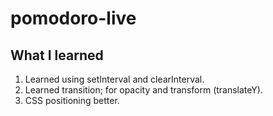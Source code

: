 # pomodoro-live

## What I learned

1. Learned using setInterval and clearInterval.
2. Learned transition; for opacity and transform (translateY).
3. CSS positioning better.
